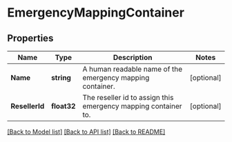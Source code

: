 # EmergencyMappingContainer

## Properties

Name | Type | Description | Notes
------------ | ------------- | ------------- | -------------
**Name** | **string** | A human readable name of the emergency mapping container. | [optional] 
**ResellerId** | **float32** | The reseller id to assign this emergency mapping container to. | [optional] 

[[Back to Model list]](../README.md#documentation-for-models) [[Back to API list]](../README.md#documentation-for-api-endpoints) [[Back to README]](../README.md)


